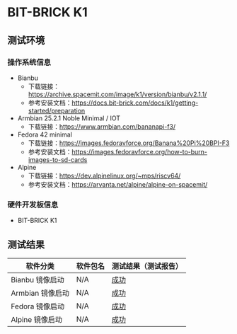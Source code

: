 # BIT-BRICK K1

## 测试环境

### 操作系统信息

- Bianbu
    - 下载链接：https://archive.spacemit.com/image/k1/version/bianbu/v2.1.1/
    - 参考安装文档：https://docs.bit-brick.com/docs/k1/getting-started/preparation
- Armbian 25.2.1 Noble Minimal / IOT
    - 下载链接：https://www.armbian.com/bananapi-f3/
- Fedora 42 minimal
    - 下载链接：https://images.fedoravforce.org/Banana%20Pi%20BPI-F3
    - 参考安装文档：https://images.fedoravforce.org/how-to-burn-images-to-sd-cards
- Alpine
    - 下载链接：https://dev.alpinelinux.org/~mps/riscv64/
    - 参考安装文档：https://arvanta.net/alpine/alpine-on-spacemit/



### 硬件开发板信息

- BIT-BRICK K1

## 测试结果

| 软件分类         | 软件包名 | 测试结果（测试报告） |
|------------------|----------|----------------------|
| Bianbu 镜像启动  | N/A      | [成功][Bianbu]       |
| Armbian 镜像启动 | N/A      | [成功][armbian]      |
| Fedora 镜像启动  | N/A      | [成功][fedora]       |
| Alpine 镜像启动  | N/A      | [成功][alpine]       |


[Bianbu]: ./Bianbu/README_zh.md
[armbian]: ./Armbian/README_zh.md
[fedora]: ./Fedora/README_zh.md
[alpine]: ./Alpine/README_zh.md

